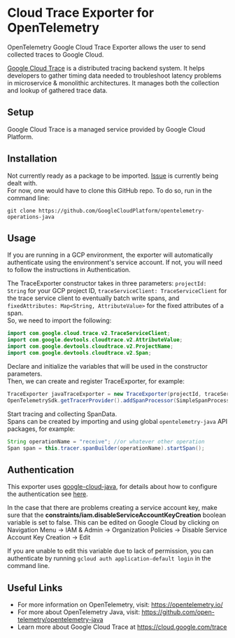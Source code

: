 # Cloud Trace Exporter for OpenTelemetry

  OpenTelemetry Google Cloud Trace Exporter allows the user to send collected traces to Google Cloud. 
  
 [Google Cloud Trace](https://cloud.google.com/trace) is a distributed tracing backend system. It helps developers to gather timing data needed to troubleshoot latency problems in microservice & monolithic architectures. It manages both the collection and lookup of gathered trace data.

## Setup
  Google Cloud Trace is a managed service provided by Google Cloud Platform.

## Installation
  Not currently ready as a package to be imported. [Issue](https://github.com/GoogleCloudPlatform/opentelemetry-operations-java/issues/6) is currently being dealt with.  
  For now, one would have to clone this GitHub repo. To do so, run in the command line:
  ```git
  git clone https://github.com/GoogleCloudPlatform/opentelemetry-operations-java
  ```
## Usage
  If you are running in a GCP environment, the exporter will automatically authenticate using the environment's service account. If not, you will need to follow the instructions in Authentication.  
    
  The TraceExporter constructor takes in three parameters: `projectId: String` for your GCP project ID, `traceServiceClient: TraceServiceClient` for the trace service client to eventually batch write spans, and `fixedAttributes: Map<String, AttributeValue>` for the fixed attributes of a span.  
  So, we need to import the following: 
  ```java
  import com.google.cloud.trace.v2.TraceServiceClient;
  import com.google.devtools.cloudtrace.v2.AttributeValue;
  import com.google.devtools.cloudtrace.v2.ProjectName;
  import com.google.devtools.cloudtrace.v2.Span;
  ```
  Declare and initialize the variables that will be used in the constructor parameters.  
  Then, we can create and register TraceExporter, for example:
  ```java
  TraceExporter javaTraceExporter = new TraceExporter(projectId, traceServiceClient, fixedAttributes);
  OpenTelemetrySdk.getTracerProvider().addSpanProcessor(SimpleSpanProcessor.newBuilder(this.javaTraceExporter).build());
  ```
  Start tracing and collecting SpanData.  
  Spans can be created by importing and using global `opentelemetry-java` API packages, for example:  
  ```java
  String operationName = "receive"; //or whatever other operation
  Span span = this.tracer.spanBuilder(operationName).startSpan();
  ```

## Authentication
  This exporter uses [google-cloud-java](https://github.com/googleapis/google-cloud-java), for details about how to configure the authentication see [here](https://github.com/googleapis/google-cloud-java#authentication).  
    
  In the case that there are problems creating a service account key, make sure that the **constraints/iam.disableServiceAccountKeyCreation** boolean variable is set to false. This can be edited on Google Cloud by clicking on Navigation Menu -> IAM & Admin -> Organization Policies -> Disable Service Account Key Creation -> Edit  
    
  If you are unable to edit this variable due to lack of permission, you can authenticate by running `gcloud auth application-default login` in the command line.
  

## Useful Links
  - For more information on OpenTelemetry, visit: https://opentelemetry.io/  
  - For more about OpenTelemetry Java, visit: https://github.com/open-telemetry/opentelemetry-java  
  - Learn more about Google Cloud Trace at https://cloud.google.com/trace
  
